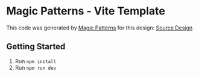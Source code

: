 # Magic Patterns - Vite Template

This code was generated by [Magic Patterns](https://magicpatterns.com) for this design: [Source Design](https://www.magicpatterns.com/c/q5zh2zsufknhru1xjytzr2)

## Getting Started

1. Run `npm install`
2. Run `npm run dev`
